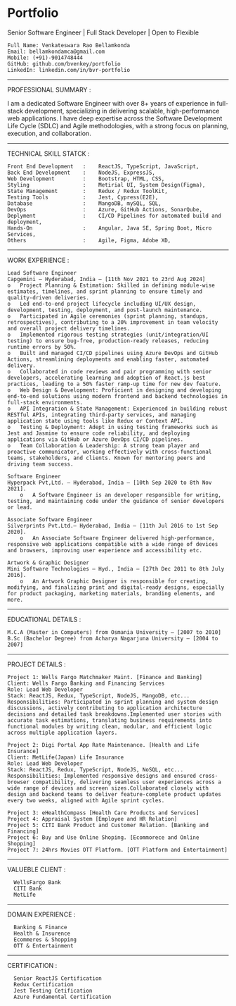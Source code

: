 # Portfolio
Senior Software Engineer | Full Stack Developer | Open to Flexible

    Full Name: Venkateswara Rao Bellamkonda
    Email: bellamkondamca@gmail.com
    Mobile: (+91)-9014748444
    GitHub: github.com/bvenkey/portfolio
    LinkedIn: linkedin.com/in/bvr-portfolio
_____________________________________________________________________________________________________________________________________________________________________________

PROFESSIONAL SUMMARY :

I am a dedicated Software Engineer with over 8+ years of experience in full-stack development, specializing in delivering scalable, high-performance web applications. I have deep expertise across the Software Development Life Cycle (SDLC) and Agile methodologies, with a strong focus on planning, execution, and collaboration.
_____________________________________________________________________________________________________________________________________________________________________________

TECHNICAL SKILL STATCK :

    Front End Development   :    ReactJS, TypeScript, JavaScript,
    Back End Development    :    NodeJS, ExpressJS, 
    Web Development         :    Bootstrap, HTML, CSS, 
    Styling                 :    Metirial UI, System Design(Figma), 
    State Management        :    Redux / Redux ToolKit, 
    Testing Tools           :    Jest, Cypress(E2E), 
    Database                :    MangoDB, mySQL, SQL, 
    DevOps                  :    Azure, GitHub Actions, SonarQube, 
    Deplyment               :    CI/CD Pipelines for automated build and deployment, 
    Hands-On                :    Angular, Java SE, Spring Boot, Micro Services,
    Others                  :    Agile, Figma, Adobe XD, 
__________________________________________________________________________________________________________________________________________________________________________

WORK EXPERIENCE	:

    Lead Software Engineer
    Capgemini – Hyderabad, India – [11th Nov 2021 to 23rd Aug 2024] 
    o	Project Planning & Estimation: Skilled in defining module-wise estimates, timelines, and sprint planning to ensure timely and quality-driven deliveries.
    o	Led end-to-end project lifecycle including UI/UX design, development, testing, deployment, and post-launch maintenance.
    o	Participated in Agile ceremonies (sprint planning, standups, retrospectives), contributing to a 20% improvement in team velocity and overall project delivery timelines.
    o	Implemented rigorous testing strategies (unit/integration/UI testing) to ensure bug-free, production-ready releases, reducing runtime errors by 50%.
    o	Built and managed CI/CD pipelines using Azure DevOps and GitHub Actions, streamlining deployments and enabling faster, automated delivery.
    o	Collaborated in code reviews and pair programming with senior developers, accelerating learning and adoption of React.js best practices, leading to a 50% faster ramp-up time for new dev feature.
    o	Web Design & Development: Proficient in designing and developing end-to-end solutions using modern frontend and backend technologies in full-stack environments.
    o	API Integration & State Management: Experienced in building robust RESTful APIs, integrating third-party services, and managing application state using tools like Redux or Context API.
    o	Testing & Deployment: Adept in using testing frameworks such as Jest and Jasmine to ensure code reliability, and deploying applications via GitHub or Azure DevOps CI/CD pipelines.
    o	Team Collaboration & Leadership: A strong team player and proactive communicator, working effectively with cross-functional teams, stakeholders, and clients. Known for mentoring peers and driving team success.
    
    Software Engineer 
    Hyperpack Pvt,Ltd. – Hyderabad, India – [10th Sep 2020 to 8th Nov 2021].
        o	A Software Engineer is an developer responsible for writing, testing, and maintaining code under the guidance of senior developers or lead.
    
    Associate Software Engineer
    Silverprints Pvt.Ltd.– Hyderabad, India – [11th Jul 2016 to 1st Sep 2020]. 
        o	An Associate Software Engineer delivered high-performance, responsive web applications compatible with a wide range of devices and browsers, improving user experience and accessibility etc.
    
    Artwork & Graphic Designer
    Mini Software Technologies – Hyd., India – [27th Dec 2011 to 8th July 2016]. 
        o	An Artwork Graphic Designer is responsible for creating, modifying, and finalizing print and digital-ready designs, especially for product packaging, marketing materials, branding elements, and more.
_____________________________________________________________________________________________________________________________________________________________________________

EDUCATIONAL DETAILS	:

    M.C.A (Master in Computers) from Osmania University – [2007 to 2010]
    B.Sc (Bachelor Degree) from Acharya Nagarjuna University – [2004 to 2007]
_____________________________________________________________________________________________________________________________________________________________________________

PROJECT DETAILS	:

    Project 1: Wells Fargo Matchmaker Maint. [Finance and Banking]
    Client: Wells Fargo Banking and Financing Services 
    Role: Lead Web Developer
    Stack: ReactJS, Redux, TypeScript, NodeJS, MangoDB, etc...
    Responsibilities: Participated in sprint planning and system design discussions, actively contributing to application architecture decisions and detailed task breakdowns.Implemented user stories with accurate task estimations, translating business requirements into functional modules by writing clean, modular, and efficient logic across multiple application layers.

    Project 2: Digi Portal App Rate Maintenance. [Health and Life Insurance]
    Client: MetLife(Japan) Life Insurance 
    Role: Lead Web Developer
    Stack: ReactJS, Redux, TypeScript, NodeJS, NoSQL, etc...
    Responsibilities: Implemented responsive designs and ensured cross-browser compatibility, delivering seamless user experiences across a wide range of devices and screen sizes.Collaborated closely with design and backend teams to deliver feature-complete product updates every two weeks, aligned with Agile sprint cycles.

    Project 3: eHealthCompass [Health Care Products and Services]
    Project 4: Appraisal System [Employee and HR Relation]
    Project 5: CITI Bank Product and Customer Relation. [Banking and Financing]
    Project 6: Buy and Use Online Shoping. [Ecommorece and Online Shopping]
    Project 7: 24hrs Movies OTT Platform. [OTT Platform and Entertainment]
__________________________________________________________________________________________________________________________________________________________________________

VALUEBLE CLIENT :

      WellsFargo Bank
      CITI Bank
      MetLife 
__________________________________________________________________________________________________________________________________________________________________________

DOMAIN EXPERIENCE :

      Banking & Finance
      Health & Insurence
      Ecommeres & Shopping
      OTT & Entertainment
__________________________________________________________________________________________________________________________________________________________________________

CERTIFICATION :

      Senior ReactJS Certification
      Redux Certification
      Jest Testing Cetification
      Azure Fundamental Certification
